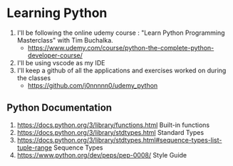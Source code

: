 
# Learning Python

1. I'll be following the online udemy course : "Learn Python Programming Masterclass" with Tim Buchalka.
    - https://www.udemy.com/course/python-the-complete-python-developer-course/
2. I'll be using vscode as my IDE
3. I'll keep a github of all the applications and exercises worked on during the classes
    - https://github.com/j0nnnnn0/udemy_python


## Python Documentation
1. https://docs.python.org/3/library/functions.html Built-in functions
2. https://docs.python.org/3/library/stdtypes.html Standard Types
3. https://docs.python.org/3/library/stdtypes.html#sequence-types-list-tuple-range Sequence Types
4. https://www.python.org/dev/peps/pep-0008/ Style Guide

## 